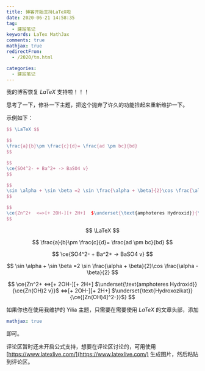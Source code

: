 ```yaml
---
title: 博客开始支持LaTeX啦
date: 2020-06-21 14:58:35
tag:
  - 建站笔记
keywords: LaTex MathJax
comments: true
mathjax: true
redirectFrom:
  - /2020/tm.html

categories:
  - 建站笔记
---
```


我的博客恢复 $LaTeX$ 支持啦！！！

<!-- more -->

思考了一下，修补一下主题，把这个抛弃了许久的功能捡起来重新维护一下。

示例如下：

```latex
$$ \LaTeX $$

$$
\frac{a}{b}\pm \frac{c}{d}= \frac{ad \pm bc}{bd}
$$

$$
\ce{SO4^2- + Ba^2+ -> BaSO4 v}
$$

$$
\sin \alpha + \sin \beta =2 \sin \frac{\alpha + \beta}{2}\cos \frac{\alpha - \beta}{2}
$$

$$
\ce{Zn^2+  <=>[+ 2OH-][+ 2H+]  $\underset{\text{amphoteres Hydroxid}}{\ce{Zn(OH)2 v}}$  <=>[+ 2OH-][+ 2H+]  $\underset{\text{Hydroxozikat}}{\ce{[Zn(OH)4]^2-}}$}
$$
```

$$ \LaTeX $$

$$
\frac{a}{b}\pm \frac{c}{d}= \frac{ad \pm bc}{bd}
$$

$$
\ce{SO4^2- + Ba^2+ -> BaSO4 v}
$$

$$
\sin \alpha + \sin \beta =2 \sin \frac{\alpha + \beta}{2}\cos \frac{\alpha - \beta}{2}
$$

$$
\ce{Zn^2+  <=>[+ 2OH-][+ 2H+]  $\underset{\text{amphoteres Hydroxid}}{\ce{Zn(OH)2 v}}$  <=>[+ 2OH-][+ 2H+]  $\underset{\text{Hydroxozikat}}{\ce{[Zn(OH)4]^2-}}$}
$$

如果你也在使用我维护的 Yilia 主题，只需要在需要使用 $LaTeX$ 的文章头部，添加

```yaml
mathjax: true
```

即可。

评论区暂时还未开启公式支持，想要在评论区讨论的，可用使用 [https://www.latexlive.com/](https://www.latexlive.com/) 生成图片，然后粘贴到评论区。
